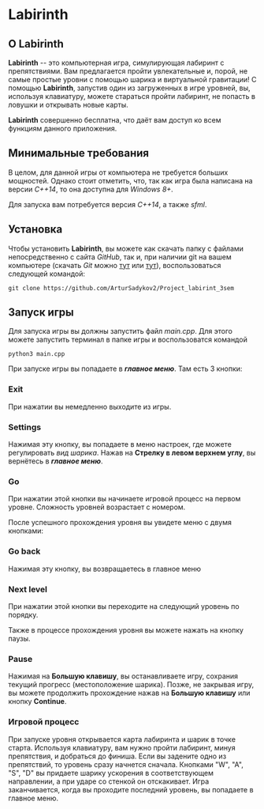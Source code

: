 # **Labirinth**

## О **Labirinth**

**Labirinth** -- это компьютерная игра, симулирующая лабиринт с препятствиями. Вам предлагается пройти увлекательные и, порой, не самые простые уровни с помощью шарика и виртуальной гравитации! С помощью **Labirinth**, запустив один из загруженных в игре уровней, 
вы, используя клавиатуру, можете стараться пройти лабиринт, не попасть в ловушки и открывать новые карты.

**Labirinth** совершенно бесплатна, что даёт вам доступ ко всем функциям данного приложения.

## Минимальные требования

В целом, для данной игры от компьютера не требуется больших мощностей. Однако стоит отметить, 
что, так как игра была написана на версии *С++14*, то она доступна для *Windows 8+*.

Для запуска вам потребуется версия *С++14*, 
а также *sfml*.

## Установка

Чтобы установить **Labirinth**, вы можете как скачать папку с файлами непосредственно с сайта *GitHub*, так и, при наличии git на вашем компьютере 
(скачать *Git* можно [тут](https://git-scm.com/downloads) или [тут](https://gitforwindows.org/)), воспользоваться следующей командой: 

```
git clone https://github.com/ArturSadykov2/Project_labirint_3sem
```
## Запуск игры
Для запуска игры вы должны запустить файл *main.cpp*. Для этого можете запустить терминал в папке игры и воспользоватся командой 
```
python3 main.cpp
```
При запуске игры вы попадаете в ***главное меню***. Там есть 3 кнопки:

### Exit

При нажатии вы немедленно выходите из игры.

### Settings

Нажимая эту кнопку, вы попадаете в меню настроек, где можете регулировать *вид шарика*. Нажав на **Стрелку в левом верхнем углу**, вы вернётесь в ***главное меню***.

### Go

При нажатии этой кнопки вы начинаете игровой процесс на первом уровне. Сложность уровней возрастает с номером.

После успешного прохождения уровня вы увидете меню с двумя кнопками:
### Go back

Нажимая эту кнопку, вы возвращаетесь в главное меню

### Next level

При нажатии этой кнопки вы переходите на следующий уровень по порядку.

Также в процессе прохождения уровня вы можете нажать на кнопку паузы.

### Pause

Нажимая на **Большую клавишу**, вы останавливаете игру, сохрания текущий прогресс (местоположение шарика). Позже, не закрывая игру, вы можете продолжить прохождение нажав на **Большую клавишу** или кнопку **Continue**.

### Игровой процесс

При запуске уровня открывается карта лабиринта и шарик в точке старта. Используя клавиатуру, вам нужно пройти лабиринт, минуя препятствия, и добраться до финиша. Если вы задените одно из препятствий, то уровень сразу начнется сначала. Кнопками "W", "A", "S", "D" вы придаете шарику ускорения в соответствующем направлении, а при ударе со стенкой он отскакивает. Игра заканчивается, когда вы проходите последний уровень, вы попадаете в главное меню.
